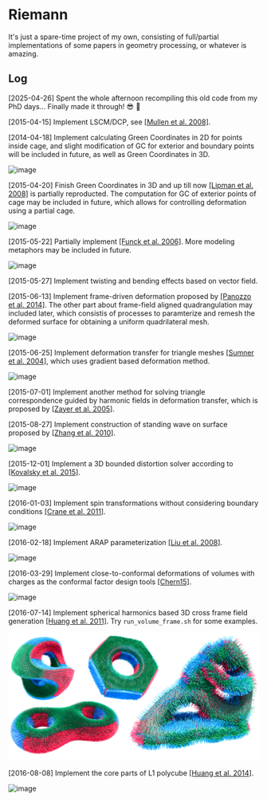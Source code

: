 # Riemann

It's just a spare-time project of my own, consisting of full/partial implementations of some papers in geometry processing, or whatever is amazing.

## Log

[2025-04-26] Spent the whole afternoon recompiling this old code from my PhD days... Finally made it through! :sunglasses: :tada:

[2015-04-15] Implement LSCM/DCP, see [[Mullen et al. 2008]](https://hal.inria.fr/inria-00334477/document).

[2014-04-18] Implement calculating Green Coordinates in 2D for points inside cage, and slight modification of GC for exterior and boundary points will be included in future, as well as Green Coordinates in 3D.

![image](img/half_size/green_2d.png)

[2015-04-20] Finish Green Coordinates in 3D and up till now [[Lipman et al. 2008]](http://citeseerx.ist.psu.edu/viewdoc/download?doi=10.1.1.150.2116&rep=rep1&type=pdf) is partially reproducted. The computation for GC  of exterior points of cage may be  included in future, which allows for controlling deformation using a partial cage.

![image](img/half_size/green_3d.png)

[2015-05-22] Partially implement [[Funck et al. 2006]](https://isgwww.cs.uni-magdeburg.de/visual/files/publications/Archive/Funck_2006_SIGGRAPH.pdf). More modeling metaphors may be included in future.

![image](img/half_size/vec_deform.png)

[2015-05-27] Implement twisting and bending effects based on vector field.

[2015-06-13] Implement frame-driven deformation proposed by [[Panozzo et al. 2014]](http://igl.ethz.ch/projects/frame-fields/frame-fields.pdf). The other part about frame-field aligned quadrangulation may included later, which consistis of processes to paramterize and remesh the deformed surface for obtaining a uniform quadrilateral mesh.

![image](img/half_size/frame_field_deform.png)

[2015-06-25] Implement deformation transfer for triangle meshes [[Sumner et al. 2004]](http://people.csail.mit.edu/sumner/research/deftransfer/Sumner2004DTF.pdf), which uses gradient based deformation method.

![image](img/half_size/deformation_transfer.png)

[2015-07-01] Implement another method for solving triangle correspondence guided by harmonic fields in deformation transfer, which is proposed by [[Zayer et al. 2005]](http://citeseerx.ist.psu.edu/viewdoc/download?doi=10.1.1.226.1150&rep=rep1&type=pdf).

[2015-08-27] Implement construction of standing wave on surface proposed by [[Zhang et al. 2010]](http://www.cad.zju.edu.cn/home/hj/10/Huang10WaveQuad.pdf).

![image](img/half_size/wave.png)

[2015-12-01] Implement a 3D bounded distortion solver according to [[Kovalsky et al. 2015]](http://www.wisdom.weizmann.ac.il/~ylipman/2015_LargeScaleBD.pdf).

![image](img/half_size/bounded_distortion.png)

[2016-01-03] Implement spin transformations without considering boundary conditions [[Crane et al. 2011]](http://www.cs.columbia.edu/~keenan/Projects/SpinTransformations/paper.pdf).

![image](img/half_size/spin.png)

[2016-02-18] Implement ARAP parameterization [[Liu et al. 2008]](http://www.cs.harvard.edu/~sjg/papers/arap.pdf).

![image](img/half_size/arap_param.png)

[2016-03-29] Implement close-to-conformal deformations of volumes with charges as the conformal factor design tools [[Chern15]](http://dl.acm.org/citation.cfm?id=2766916).

![image](img/half_size/conformal_volume.png)

[2016-07-14] Implement spherical harmonics based 3D cross frame field generation [[Huang et al. 2011]](http://www.cad.zju.edu.cn/home/hj/11/3D-cross-frame.pdf). Try `run_volume_frame.sh` for some examples.

![image](img/vol_cross_frm.png)

[2016-08-08] Implement the core parts of L1 polycube [[Huang et al. 2014]](http://www.cad.zju.edu.cn/home/hj/14/l1-poly/l1-poly.pdf).

![image](img/half_size/l1_polycube.png)
